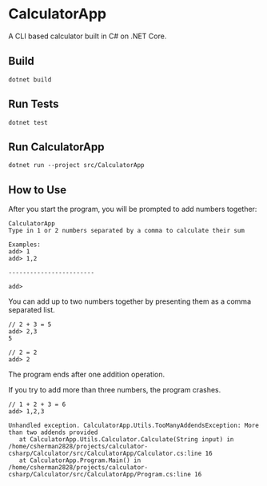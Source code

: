 # CalculatorApp

A CLI based calculator built in C# on .NET Core.

## Build

```
dotnet build
```

## Run Tests

```
dotnet test
```

## Run CalculatorApp

```
dotnet run --project src/CalculatorApp
```

## How to Use

After you start the program, you will be prompted to add numbers together:

```
CalculatorApp
Type in 1 or 2 numbers separated by a comma to calculate their sum

Examples:
add> 1
add> 1,2

------------------------

add> 
```

You can add up to two numbers together by presenting them as a comma separated
list.

```
// 2 + 3 = 5
add> 2,3
5

// 2 = 2
add> 2
```

The program ends after one addition operation.

If you try to add more than three numbers, the program crashes.

```
// 1 + 2 + 3 = 6
add> 1,2,3

Unhandled exception. CalculatorApp.Utils.TooManyAddendsException: More than two addends provided
   at CalculatorApp.Utils.Calculator.Calculate(String input) in /home/csherman2828/projects/calculator-csharp/Calculator/src/CalculatorApp/Calculator.cs:line 16
   at CalculatorApp.Program.Main() in /home/csherman2828/projects/calculator-csharp/Calculator/src/CalculatorApp/Program.cs:line 16
```
